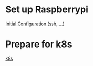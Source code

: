 # Set up Raspberrypi
[Initial Configuration (ssh, ...)](https://desertbot.io/blog/ssh-into-pi-zero-over-usb)

# Prepare for k8s
[k8s](https://github.com/alexellis/k8s-on-raspbian/blob/master/GUIDE.md)
